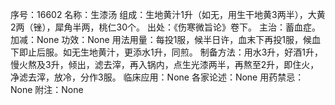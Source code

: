 序号：16602
名称：生漆汤
组成：生地黄汁1升（如无，用生干地黄3两半），大黄2两（锉），犀角半两，桃仁30个。
出处：《伤寒微旨论》卷下。
主治：蓄血症。
加减：None
功效：None
用法用量：每投1服，候半日许，血末下再投1服，候血下即止后服。如无生地黄汁，更添水1升，同煎。
制备方法：用水3升，好酒1升，慢火熬及3升，倾出，滤去滓，再入锅内，点生光漆两半，再熬至2升，即住火，净滤去滓，放冷，分作3服。
临床应用：None
各家论述：None
用药禁忌：None
附注：None
